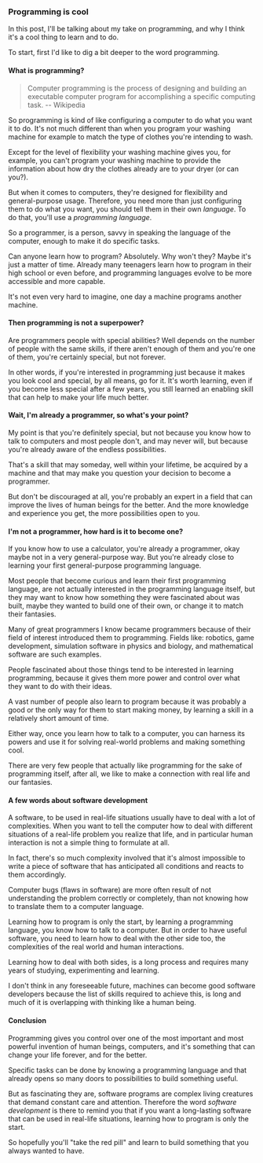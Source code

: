 ### Programming is cool

In this post, I'll be talking about my take on programming, and why I think it's a cool thing
to learn and to do.

To start, first I'd like to dig a bit deeper to the word programming.

#### What is programming?

> Computer programming is the process of designing and building an executable
> computer program for accomplishing a specific computing task.
> -- Wikipedia

So programming is kind of like configuring a computer to do what you want it to do. It's not much
different than when you program your washing machine for example to match the type of clothes
you're intending to wash.

Except for the level of flexibility your washing machine gives you, for example, you can't
program your washing machine to provide the information about how dry the clothes already are
to your dryer (or can you?).

But when it comes to computers, they're designed for flexibility and general-purpose usage.
Therefore, you need more than just configuring them to do what you want, you should 
tell them in their own *language*. To do that, you'll use a *programming language*.

So a programmer, is a person, savvy in speaking the language of the computer, enough
to make it do specific tasks.

Can anyone learn how to program? Absolutely. Why won't they? Maybe it's just a matter of time.
Already many teenagers learn how to program in their high school or even before, and programming
languages evolve to be more accessible and more capable.

It's not even very hard to imagine, one day a machine programs another machine.

#### Then programming is not a superpower?

Are programmers people with special abilities?  Well depends on the number of people with the
same skills, if there aren't enough of them and you're one of them, you're certainly special,
but not forever.

In other words, if you're interested in programming just because it makes you look cool and
special, by all means, go for it. It's worth learning, even if you become less special after
a few years, you still learned an enabling skill that can help to make your life much better.

#### Wait, I'm already a programmer, so what's your point?

My point is that you're definitely special, but not because you know
how to talk to computers and most people don't, and may never will, but because you're
already aware of the endless possibilities.

That's a skill that may someday, well within your lifetime, be acquired by a machine and
that may make you question your decision to become a programmer.

But don't be discouraged at all, you're probably an expert in a field that can improve the
lives of human beings for the better. And the more knowledge and experience you get, the more
possibilities open to you.

#### I'm not a programmer, how hard is it to become one?

If you know how to use a calculator, you're already a programmer, okay maybe not in a very
general-purpose way. But you're already close to learning your first general-purpose
programming language.

Most people that become curious and learn their first programming language, are not actually
interested in the programming language itself, but they may want to know how something
they were fascinated about was built, maybe they wanted to build one of their own, or change
it to match their fantasies.

Many of great programmers I know became programmers because of their field of interest
introduced them to programming. Fields like: robotics, game development, simulation
software in physics and biology, and mathematical software are such examples.

People fascinated about those things tend to be interested in learning programming, because
it gives them more power and control over what they want to do with their ideas.

A vast number of people also learn to program because it was probably a good or the only way
for them to start making money, by learning a skill in a relatively short amount of time.

Either way, once you learn how to talk to a computer, you can harness its powers and use it
for solving real-world problems and making something cool.

There are very few people that actually like programming for the sake of programming itself,
after all, we like to make a connection with real life and our fantasies.

#### A few words about software development

A software, to be used in real-life situations usually have to deal with a lot of complexities.
When you want to tell the computer how to deal with different situations of a real-life problem
you realize that life, and in particular human interaction is not a simple thing to formulate
at all.

In fact, there's so much complexity involved that it's almost impossible to write a piece of
software that has anticipated all conditions and reacts to them accordingly.

Computer bugs (flaws in software) are more often result of not understanding the problem
correctly or completely, than not knowing how to translate them to a computer language.

Learning how to program is only the start, by learning a programming language, you know
how to talk to a computer. But in order to have useful software, you need to learn how to
deal with the other side too, the complexities of the real world and human interactions.

Learning how to deal with both sides, is a long process and requires many years of
studying, experimenting and learning.

I don't think in any foreseeable future, machines can become good software developers
because the list of skills required to achieve this, is long and much of it is overlapping
with thinking like a human being.

#### Conclusion

Programming gives you control over one of the most important and most powerful invention
of human beings, computers, and it's something that can change your life
forever, and for the better.

Specific tasks can be done by knowing a programming language and that already opens so
many doors to possibilities to build something useful.

But as fascinating they are, software programs are complex living creatures that demand constant
care and attention. Therefore the word *software development* is there to remind you that
if you want a long-lasting software that can be used in real-life situations, learning
how to program is only the start.

So hopefully you'll "take the red pill" and learn to build something that you always wanted
to have.

